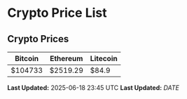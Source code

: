 # Crypto Price List

## Crypto Prices
| Bitcoin | Ethereum | Litecoin |
| ------- | -------- | -------- |
| $104733 | $2519.29 | $84.9 |
**Last Updated:** 2025-06-18 23:45 UTC
**Last Updated:** $DATE$
